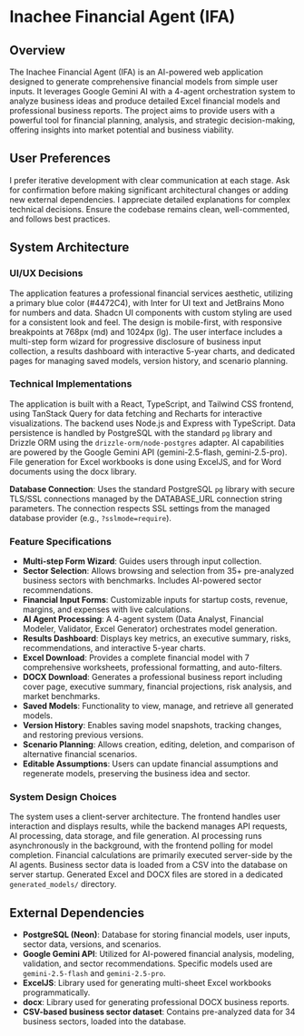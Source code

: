 # Inachee Financial Agent (IFA)

## Overview
The Inachee Financial Agent (IFA) is an AI-powered web application designed to generate comprehensive financial models from simple user inputs. It leverages Google Gemini AI with a 4-agent orchestration system to analyze business ideas and produce detailed Excel financial models and professional business reports. The project aims to provide users with a powerful tool for financial planning, analysis, and strategic decision-making, offering insights into market potential and business viability.

## User Preferences
I prefer iterative development with clear communication at each stage. Ask for confirmation before making significant architectural changes or adding new external dependencies. I appreciate detailed explanations for complex technical decisions. Ensure the codebase remains clean, well-commented, and follows best practices.

## System Architecture

### UI/UX Decisions
The application features a professional financial services aesthetic, utilizing a primary blue color (#4472C4), with Inter for UI text and JetBrains Mono for numbers and data. Shadcn UI components with custom styling are used for a consistent look and feel. The design is mobile-first, with responsive breakpoints at 768px (md) and 1024px (lg). The user interface includes a multi-step form wizard for progressive disclosure of business input collection, a results dashboard with interactive 5-year charts, and dedicated pages for managing saved models, version history, and scenario planning.

### Technical Implementations
The application is built with a React, TypeScript, and Tailwind CSS frontend, using TanStack Query for data fetching and Recharts for interactive visualizations. The backend uses Node.js and Express with TypeScript. Data persistence is handled by PostgreSQL with the standard `pg` library and Drizzle ORM using the `drizzle-orm/node-postgres` adapter. AI capabilities are powered by the Google Gemini API (gemini-2.5-flash, gemini-2.5-pro). File generation for Excel workbooks is done using ExcelJS, and for Word documents using the docx library.

**Database Connection**: Uses the standard PostgreSQL `pg` library with secure TLS/SSL connections managed by the DATABASE_URL connection string parameters. The connection respects SSL settings from the managed database provider (e.g., `?sslmode=require`).

### Feature Specifications
- **Multi-step Form Wizard**: Guides users through input collection.
- **Sector Selection**: Allows browsing and selection from 35+ pre-analyzed business sectors with benchmarks. Includes AI-powered sector recommendations.
- **Financial Input Forms**: Customizable inputs for startup costs, revenue, margins, and expenses with live calculations.
- **AI Agent Processing**: A 4-agent system (Data Analyst, Financial Modeler, Validator, Excel Generator) orchestrates model generation.
- **Results Dashboard**: Displays key metrics, an executive summary, risks, recommendations, and interactive 5-year charts.
- **Excel Download**: Provides a complete financial model with 7 comprehensive worksheets, professional formatting, and auto-filters.
- **DOCX Download**: Generates a professional business report including cover page, executive summary, financial projections, risk analysis, and market benchmarks.
- **Saved Models**: Functionality to view, manage, and retrieve all generated models.
- **Version History**: Enables saving model snapshots, tracking changes, and restoring previous versions.
- **Scenario Planning**: Allows creation, editing, deletion, and comparison of alternative financial scenarios.
- **Editable Assumptions**: Users can update financial assumptions and regenerate models, preserving the business idea and sector.

### System Design Choices
The system uses a client-server architecture. The frontend handles user interaction and displays results, while the backend manages API requests, AI processing, data storage, and file generation. AI processing runs asynchronously in the background, with the frontend polling for model completion. Financial calculations are primarily executed server-side by the AI agents. Business sector data is loaded from a CSV into the database on server startup. Generated Excel and DOCX files are stored in a dedicated `generated_models/` directory.

## External Dependencies

- **PostgreSQL (Neon)**: Database for storing financial models, user inputs, sector data, versions, and scenarios.
- **Google Gemini API**: Utilized for AI-powered financial analysis, modeling, validation, and sector recommendations. Specific models used are `gemini-2.5-flash` and `gemini-2.5-pro`.
- **ExcelJS**: Library used for generating multi-sheet Excel workbooks programmatically.
- **docx**: Library used for generating professional DOCX business reports.
- **CSV-based business sector dataset**: Contains pre-analyzed data for 34 business sectors, loaded into the database.